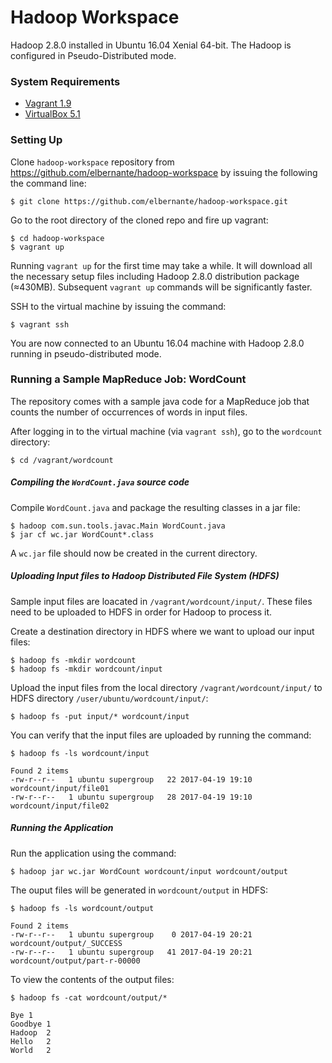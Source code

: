 # Hadoop Workspace
Hadoop 2.8.0 installed in Ubuntu 16.04 Xenial 64-bit. The Hadoop is configured in Pseudo-Distributed mode.

### System Requirements
- [Vagrant 1.9](https://www.vagrantup.com/downloads.html)
- [VirtualBox 5.1](https://www.virtualbox.org/wiki/Downloads)

### Setting Up
Clone `hadoop-workspace` repository from https://github.com/elbernante/hadoop-workspace by issuing the following the command line:

```
$ git clone https://github.com/elbernante/hadoop-workspace.git
```

Go to the root directory of the cloned repo and fire up vagrant:

```
$ cd hadoop-workspace
$ vagrant up
```

Running `vagrant up` for the first time may take a while. It will download all the necessary setup files including Hadoop 2.8.0 distribution package (≈430MB). Subsequent `vagrant up` commands will be significantly faster.

SSH to the virtual machine by issuing the command:

```
$ vagrant ssh
```

You are now connected to an Ubuntu 16.04 machine with Hadoop 2.8.0 running in pseudo-distributed mode.

### Running a Sample MapReduce Job: WordCount
The repository comes with a sample java code for a MapReduce job that counts the number of occurrences of words in input files.

After logging in to the virtual machine (via `vagrant ssh`), go to the `wordcount` directory:
```
$ cd /vagrant/wordcount
```

##### Compiling the `WordCount.java` source code

Compile `WordCount.java` and package the resulting classes in a jar file:

```
$ hadoop com.sun.tools.javac.Main WordCount.java
$ jar cf wc.jar WordCount*.class
```

A `wc.jar` file should now be created in the current directory.

##### Uploading Input files to Hadoop Distributed File System (HDFS)
Sample input files are loacated in `/vagrant/wordcount/input/`. These files need to be uploaded to HDFS in order for Hadoop to process it.

Create a destination directory in HDFS where we want to upload our input files:

```
$ hadoop fs -mkdir wordcount
$ hadoop fs -mkdir wordcount/input
```

Upload the input files from the local directory `/vagrant/wordcount/input/` to HDFS directory `/user/ubuntu/wordcount/input/`:

```
$ hadoop fs -put input/* wordcount/input
```

You can verify that the input files are uploaded by running the command:

```
$ hadoop fs -ls wordcount/input

Found 2 items
-rw-r--r--   1 ubuntu supergroup   22 2017-04-19 19:10 wordcount/input/file01
-rw-r--r--   1 ubuntu supergroup   28 2017-04-19 19:10 wordcount/input/file02
```

##### Running the Application

Run the application using the command:

```
$ hadoop jar wc.jar WordCount wordcount/input wordcount/output
```

The ouput files will be generated in `wordcount/output` in HDFS:

```
$ hadoop fs -ls wordcount/output

Found 2 items
-rw-r--r--   1 ubuntu supergroup    0 2017-04-19 20:21 wordcount/output/_SUCCESS
-rw-r--r--   1 ubuntu supergroup   41 2017-04-19 20:21 wordcount/output/part-r-00000
```

To view the contents of the output files:

```
$ hadoop fs -cat wordcount/output/*

Bye	1
Goodbye	1
Hadoop	2
Hello	2
World	2
```
